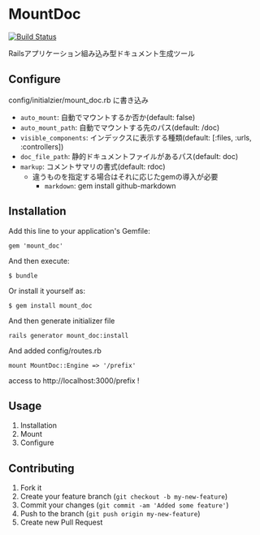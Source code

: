# MountDoc

[![Build Status](https://secure.travis-ci.org/rosylilly/mount_doc.png)](http://travis-ci.org/rosylilly/mount_doc)

Railsアプリケーション組み込み型ドキュメント生成ツール

## Configure

config/initialzier/mount_doc.rb に書き込み

- `auto_mount`: 自動でマウントするか否か(default: false)
- `auto_mount_path`: 自動でマウントする先のパス(default: /doc)
- `visible_components`: インデックスに表示する種類(default: [:files, :urls, :controllers])
- `doc_file_path`: 静的ドキュメントファイルがあるパス(default: doc)
- `markup`: コメントサマリの書式(default: rdoc)
  - 違うものを指定する場合はそれに応じたgemの導入が必要
    - `markdown`: gem install github-markdown

## Installation

Add this line to your application's Gemfile:

    gem 'mount_doc'

And then execute:

    $ bundle

Or install it yourself as:

    $ gem install mount_doc

And then generate initializer file

    rails generator mount_doc:install

And added config/routes.rb

    mount MountDoc::Engine => '/prefix'

access to http://localhost:3000/prefix !


## Usage

1. Installation
2. Mount
3. Configure

## Contributing

1. Fork it
2. Create your feature branch (`git checkout -b my-new-feature`)
3. Commit your changes (`git commit -am 'Added some feature'`)
4. Push to the branch (`git push origin my-new-feature`)
5. Create new Pull Request
